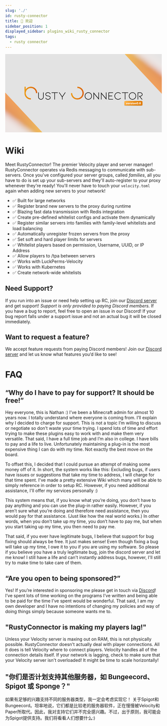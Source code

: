 ```yaml
---
slug: './'
id: rusty-connector
title: 👋 欢迎
sidebar_position: 1
displayed_sidebar: plugins_wiki_rusty_connector
tags:
  - rusty connector
---
```

![Aelysium Wordmark Image](https://github.com/Aelysium-Group/.github/blob/main/images/rustyconnector-wordmark.png?raw=true)
# Wiki
Meet RustyConnector! The premier Velocity player and server manager!
RustyConnector operates via Redis messaging to communicate with sub-servers. Once you've configured your server groups, called *families*, all you have to do is set up your sub-servers and they'll auto-register to your proxy whenever they're ready! You'll never have to touch your `velocity.toml` again when adding new servers to your network!


- ✅ Built for large networks
- ✅ Register brand new servers to the proxy during runtime
- ✅ Blazing fast data transmission with Redis integration
- ✅ Create pre-defined whitelist configs and activate them dynamically
- ✅ Register similar servers into families with family-level whitelists and load balancing
- ✅ Automatically unregister frozen servers from the proxy
- ✅ Set soft and hard player limits for servers
- ✅ Whitelist players based on permission, Username, UUID, or IP Address
- ✅ Allow players to /tpa between servers
- ✅ Works with LuckPerms-Velocity
- ✅ Works with Kubernetes
- ✅ Create network-wide whitelists

## Need Support?
If you run into an issue or need help setting up RC, join our [Discord server](http://join.aelysium.group/) and get support!
*Support is only provided to paying Discord members.* If you have a bug to report, feel free to open an issue in our Discord! If your bug report falls under a support issue and not an actual bug it will be closed immediately.

## Want to request a feature?
We accept feature requests from paying Discord members!
Join our [Discord server](http://join.aelysium.group/) and let us know what features you’d like to see!

# FAQ

## “Why do I have to pay for support? It should be free!”
Hey everyone, this is Nathan :)
I’ve been a Minecraft admin for almost 10 years now. I totally understand where everyone is coming from.
I’ll explain why I decided to charge for support. This is not a topic I’m willing to discuss or negotiate so don’t waste your time trying.
I spend lots of time and effort trying to make these plugins easy to work with and make them very versatile.
That said, I have a full time job and I’m also in college. I have bills to pay and a life to live. Unfortunately maintaining a plug-in is the most expensive thing I can do with my time. Not exactly the best move on the board.

To offset this, I decided that I could pursue an attempt of making some money off of it.
In short, the system works like this:
Excluding bugs, if users have issues or suggestions that take my time to address, I will charge for that time spent.
I've made a pretty extensive Wiki which many will be able to simply reference in order to setup RC. However, if you need additional assistance, I'll offer my services personally :)

This system means that, if you know what you’re doing, you don’t have to pay anything and you can use the plug-in rather easily. However, if you aren’t sure what you’re doing and therefore need assistance, then you would pay for that assistance. (Just like how the real world works.)
In other words, when you don’t take up my time, you don’t have to pay me, but when you start taking up my time, you then need to pay me.

That said, if you ever have legitimate bugs, I believe that support for bug fixing should always be free. It just makes sense! Even though fixing a bug will take up my time, I owe it to you if you are using my software. So please if you believe you have a truly legitimate bug, join the discord server and let me know!
I still have a life and can't instantly address bugs, however, I'll still try to make time to take care of them.

## “Are you open to being sponsored?”
Yes! If you’re interested in sponsoring me please get in touch via [Discord](https://join.aelysium.group)!
I’ve spent lots of time working on the programs I’ve written and being able to be paid for the time I’ve spent would be wonderful.
That said, I am my own developer and I have no intentions of changing my policies and way of doing things simply because someone wants me to.

## "RustyConnector is making my players lag!"
Unless your Velocity server is maxing out on RAM, this is not physically possible. RustyConnector doesn't actually deal with player connections. All it does is tell Velocity where to connect players. Velocity handles all of the connection details itself.
If your network is lagging, check to make sure that your Velocity server isn't overloaded! It might be time to scale horizontally!

## "你们是否计划支持其他服务器，如 Bungeecord、Spigot 或 Sponge？"
如果有足够的兴趣支持不同的服务器类型，我一定会考虑实现它！
关于Spigot和Bungeecord。坦率地说，它们都是比较老的服务器软件，正在慢慢被Velocity和Paper所取代。因此，我对支持它们并不完全感兴趣。不过，出于原则，我可能会为Spigot提供支持。我们将看看人们想要什么:)